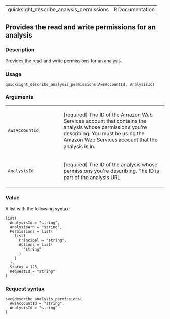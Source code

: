 <table style="width: 100%;">
<tbody>
<tr class="odd">
<td>quicksight_describe_analysis_permissions</td>
<td style="text-align: right;">R Documentation</td>
</tr>
</tbody>
</table>

## Provides the read and write permissions for an analysis

### Description

Provides the read and write permissions for an analysis.

### Usage

    quicksight_describe_analysis_permissions(AwsAccountId, AnalysisId)

### Arguments

<table>
<colgroup>
<col style="width: 35%" />
<col style="width: 65%" />
</colgroup>
<tbody>
<tr class="odd">
<td><code
id="quicksight_describe_analysis_permissions_:_AwsAccountId">AwsAccountId</code></td>
<td><p>[required] The ID of the Amazon Web Services account that
contains the analysis whose permissions you're describing. You must be
using the Amazon Web Services account that the analysis is in.</p></td>
</tr>
<tr class="even">
<td><code
id="quicksight_describe_analysis_permissions_:_AnalysisId">AnalysisId</code></td>
<td><p>[required] The ID of the analysis whose permissions you're
describing. The ID is part of the analysis URL.</p></td>
</tr>
</tbody>
</table>

### Value

A list with the following syntax:

    list(
      AnalysisId = "string",
      AnalysisArn = "string",
      Permissions = list(
        list(
          Principal = "string",
          Actions = list(
            "string"
          )
        )
      ),
      Status = 123,
      RequestId = "string"
    )

### Request syntax

    svc$describe_analysis_permissions(
      AwsAccountId = "string",
      AnalysisId = "string"
    )
